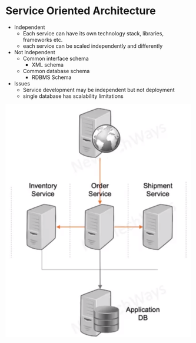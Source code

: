 # Service Oriented Architecture

- Independent 
  - Each service can have its own technology stack, libraries, frameworks etc.
  - each service can be scaled independently and differently
- Not Independent
  - Common interface schema
    - XML schema
  - Common database schema
    - RDBMS Schema
- Issues 
  - Service development may be independent but not deployment
  - single database has scalability limitations

![Alt text](./images/image-34.png)